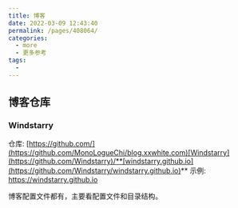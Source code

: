 ```yaml
---
title: 博客
date: 2022-03-09 12:43:40
permalink: /pages/408064/
categories:
  - more
  - 更多参考
tags:
  -
---
```

<!-- more -->

## 博客仓库

### Windstarry

仓库: [https://github.com/](https://github.com/MonoLogueChi/blog.xxwhite.com)[Windstarry](https://github.com/Windstarry)/**[windstarry.github.io](https://github.com/Windstarry/windstarry.github.io)**
示例: [https://](https://blog.xxwhite.com)[windstarry.github.io](https://github.com/Windstarry/windstarry.github.io)

博客配置文件都有，主要看配置文件和目录结构。
